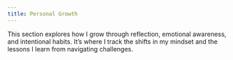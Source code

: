 ```yaml
---
title: Personal Growth
---
```


This section explores how I grow through reflection, emotional awareness, and intentional habits. It’s where I track the shifts in my mindset and the lessons I learn from navigating challenges.
